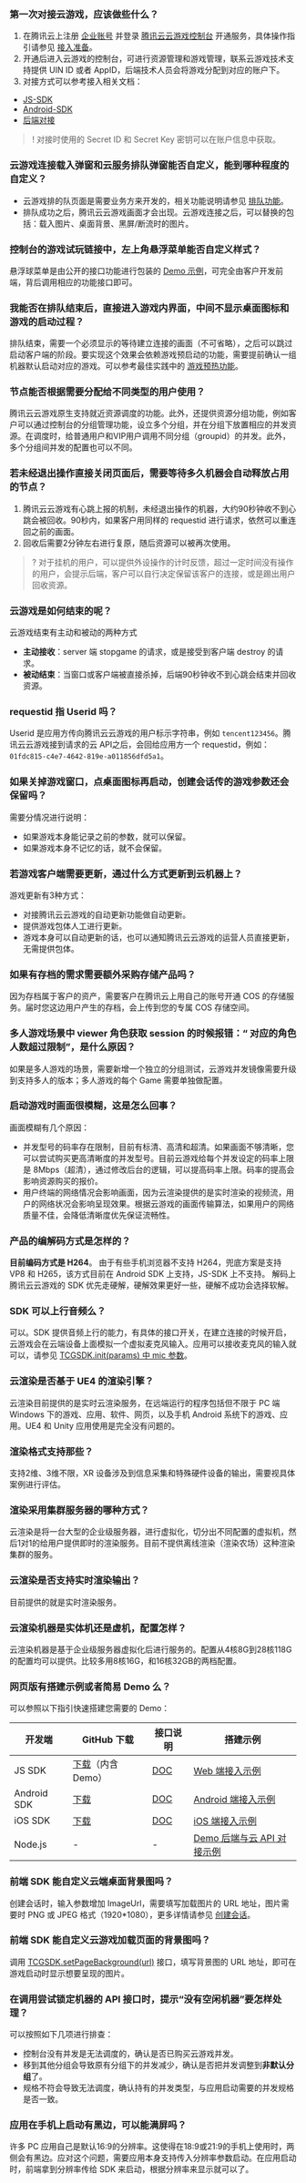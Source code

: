 ### 第一次对接云游戏，应该做些什么？
1. 在腾讯云上注册 [企业账号](https://cloud.tencent.com/register?s_url=https%3A%2F%2Fcloud.tencent.com%2F) 并登录 [腾讯云云游戏控制台](https://cloud.tencent.com/solution/gs) 开通服务，具体操作指引请参见 [接入准备](https://cloud.tencent.com/document/product/1162/46135)。
2. 开通后进入云游戏的控制台，可进行资源管理和游戏管理，联系云游戏技术支持提供 UIN ID 或者 AppID，后端技术人员会将游戏分配到对应的账户下。
3. 对接方式可以参考接入相关文档：
  - [JS-SDK](https://cloud.tencent.com/document/product/1162/47435)
  - [Android-SDK](https://cloud.tencent.com/document/product/1162/47434)
  - [后端对接](https://cloud.tencent.com/document/product/1162/47523)
>! 对接时使用的 Secret ID 和 Secret Key 密钥可以在账户信息中获取。

 
### 云游戏连接载入弹窗和云服务排队弹窗能否自定义，能到哪种程度的自定义？
- 云游戏排的队页面是需要业务方来开发的，相关功能说明请参见 [排队功能](https://cloud.tencent.com/document/product/1162/56339)。
- 排队成功之后，腾讯云云游戏画面才会出现。云游戏连接之后，可以替换的包括：载入图片、桌面背景、黑屏/断流时的图片。


 ### 控制台的游戏试玩链接中，左上角悬浮菜单能否自定义样式？
悬浮球菜单是由公开的接口功能进行包装的 [Demo 示例](https://cloud.tencent.com/document/product/1162/66700)，可完全由客户开发前端，背后调用相应的功能接口即可。


### 我能否在排队结束后，直接进入游戏内界面，中间不显示桌面图标和游戏的启动过程？
排队结束，需要一个必须显示的等待建立连接的画面（不可省略），之后可以跳过启动客户端的阶段。要实现这个效果会依赖游戏预启动的功能，需要提前确认一组机器默认启动对应的游戏。可以参考最佳实践中的 [游戏预热功能](https://cloud.tencent.com/document/product/1162/67341)。

### 节点能否根据需要分配给不同类型的用户使用？
腾讯云云游戏原生支持就近资源调度的功能。此外，还提供资源分组功能，例如客户可以通过控制台的分组管理功能，设立多个分组，并在分组下放置相应的并发资源。在调度时，给普通用户和VIP用户调用不同分组（groupid）的并发。此外，多个分组间并发的配置也可以不同。

### 若未经退出操作直接关闭页面后，需要等待多久机器会自动释放占用的节点？
1. 腾讯云云游戏有心跳上报的机制，未经退出操作的机器，大约90秒钟收不到心跳会被回收。90秒内，如果客户用同样的 requestid 进行请求，依然可以重连回之前的画面。
2. 回收后需要2分钟左右进行复原，随后资源可以被再次使用。

>? 对于挂机的用户，可以提供外设操作的计时反馈，超过一定时间没有操作的用户，会提示后端，客户可以自行决定保留该客户的连接，或是踢出用户回收资源。

### 云游戏是如何结束的呢？
云游戏结束有主动和被动的两种方式
- **主动接收**：server 端 stopgame 的请求，或是接受到客户端 destroy 的请求。
- **被动结束**：当窗口或客户端被直接杀掉，后端90秒钟收不到心跳会结束并回收资源。

### requestid 指 Userid 吗？
Userid 是应用方传向腾讯云云游戏的用户标示字符串，例如 `tencent123456`。腾讯云云游戏接到请求的云 API之后，会回给应用方一个 requestid，例如：`01fdc815-c4e7-4642-819e-a011856dfd5a1`。

### 如果关掉游戏窗口，点桌面图标再启动，创建会话传的游戏参数还会保留吗？
需要分情况进行说明： 
- 如果游戏本身能记录之前的参数，就可以保留。
- 如果游戏本身不记忆的话，就不会保留。

### 若游戏客户端需要更新，通过什么方式更新到云机器上？
游戏更新有3种方式：
- 对接腾讯云云游戏的自动更新功能做自动更新。
- 提供游戏包体人工进行更新。
- 游戏本身可以自动更新的话，也可以通知腾讯云云游戏的运营人员直接更新，无需提供包体。

### 如果有存档的需求需要额外采购存储产品吗？
因为存档属于客户的资产，需要客户在腾讯云上用自己的账号开通 COS 的存储服务。届时您这边用户产生的存档，会上传到您的专属 COS 存储空间。

### 多人游戏场景中 viewer 角色获取 session 的时候报错：“ 对应的角色人数超过限制”，是什么原因？
如果是多人游戏的场景，需要新增一个独立的分组测试，云游戏并发镜像需要升级到支持多人的版本；多人游戏的每个 Game 需要单独做配置。

### 启动游戏时画面很模糊，这是怎么回事？
画面模糊有几个原因：
- 并发型号的码率存在限制，目前有标清、高清和超清。如果画面不够清晰，您可以尝试购买更高清晰度的并发型号。目前云游戏给每个并发设定的码率上限是 8Mbps（超清），通过修改后台的逻辑，可以提高码率上限。码率的提高会影响资源购买的报价。
- 用户终端的网络情况会影响画面，因为云渲染提供的是实时渲染的视频流，用户的网络状况会影响呈现效果。根据云游戏的画面传输算法，如果用户的网络质量不佳，会降低清晰度优先保证流畅性。

### 产品的编解码方式是怎样的？
**目前编码方式是 H264**。
由于有些手机浏览器不支持 H264，兜底方案是支持 VP8 和 H265，该方式目前在 Android SDK 上支持，JS-SDK 上不支持。
解码上腾讯云云游戏的 SDK 优先走硬解，硬解效果更好一些，硬解不成功会选择软解。

### SDK 可以上行音频么？
可以。SDK 提供音频上行的能力，有具体的接口开关，在建立连接的时候开启，云游戏会在云端设备上面模拟一个虚拟麦克风输入。应用可以接收麦克风的输入就可以，请参见 [TCGSDK.init(params) 中 mic 参数](https://cloud.tencent.com/document/product/1162/46134#tcgsdk.init(params))。


### 云渲染是否基于 UE4 的渲染引擎？
云渲染目前提供的是实时云渲染服务，在远端运行的程序包括但不限于 PC 端 Windows 下的游戏、应用、软件、网页，以及手机 Android 系统下的游戏、应用。UE4 和 Unity 应用使用是完全没有问题的。

### 渲染格式支持那些？
支持2维、3维不限，XR 设备涉及到信息采集和特殊硬件设备的输出，需要视具体案例进行评估。

### 渲染采用集群服务器的哪种方式？
云渲染是将一台大型的企业级服务器，进行虚拟化，切分出不同配置的虚拟机，然后1对1的给用户提供即时的渲染服务。目前不提供离线渲染（渲染农场）这种渲染集群的服务。

### 云渲染是否支持实时渲染输出？
目前提供的就是实时渲染服务。

### 云渲染机器是实体机还是虚机，配置怎样？
云渲染机器是基于企业级服务器虚拟化后进行服务的。配置从4核8G到28核118G的配置均可以提供。比较多用8核16G，和16核32GB的两档配置。

### 网页版有搭建示例或者简易 Demo 么？
可以参照以下指引快速搭建您需要的 Demo：

| 开发端 | GitHub 下载 | 接口说明 | 搭建示例 |
|---------|---------|---------|---------|
| JS SDK | [下载](https://github.com/tencentyun/cloudgame-js-sdk)（内含 Demo） |[DOC](https://cloud.tencent.com/document/product/1162/46134) | [Web 端接入示例](https://cloud.tencent.com/document/product/1162/56337) |
| Android SDK | [下载](https://github.com/tencentyun/cloudgame-android-sdk)| [DOC](https://cloud.tencent.com/document/product/1162/46134) | [Android 端接入示例](https://cloud.tencent.com/document/product/1162/56338) |
| iOS SDK | [下载](https://github.com/tencentyun/cloudgame-js-sdk) | [DOC](https://cloud.tencent.com/document/product/1162/46134) | [iOS 端接入示例](https://cloud.tencent.com/document/product/1162/65859) |
| Node.js | - | - | [Demo 后端与云 API 对接示例](https://cloud.tencent.com/document/product/1162/47523) |

### 前端 SDK 能自定义云端桌面背景图吗？
创建会话时，输入参数增加 ImageUrl，需要填写加载图片的 URL 地址，图片需要时 PNG 或 JPEG 格式（1920*1080），更多详情请参见 [创建会话](https://cloud.tencent.com/document/product/1162/40740)。

### 前端 SDK 能自定义云游戏加载页面的背景图吗？
调用 [TCGSDK.setPageBackground(url)](https://cloud.tencent.com/document/product/1162/46134#TCGSDK.setPageBackground(url)) 接口，填写背景图的 URL 地址，即可在游戏启动时显示想要呈现的图片。

### 在调用尝试锁定机器的 API 接口时，提示“没有空闲机器”要怎样处理？
可以按照如下几项进行排查：
- 控制台没有并发是无法调度的，确认是否已购买云游戏并发。
- 移到其他分组会导致原有分组下的并发减少，确认是否把并发调整到**非默认分组**了。
- 规格不符会导致无法调度，确认持有的并发类型，与应用启动需要的并发规格是否一致。

### 应用在手机上启动有黑边，可以能满屏吗？
许多 PC 应用自己是默认16:9的分辨率。这使得在18:9或21:9的手机上使用时，两侧会有黑边。应对这个问题，需要应用本身支持传入分辨率参数启动。在应用启动时，前端拿到分辨率传给 SDK 来启动，根据分辨率来显示就可以了。

 
